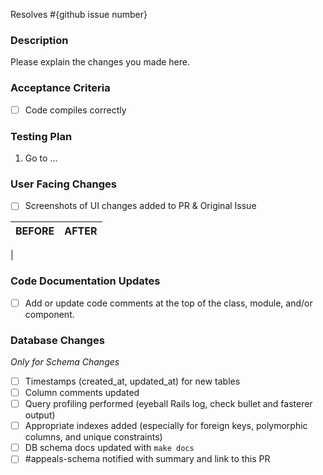 Resolves #{github issue number}

### Description
Please explain the changes you made here.

### Acceptance Criteria
- [ ] Code compiles correctly

### Testing Plan
1. Go to ...

### User Facing Changes
 - [ ] Screenshots of UI changes added to PR & Original Issue

 BEFORE|AFTER
 ---|---
  |

### Code Documentation Updates
- [ ] Add or update code comments at the top of the class, module, and/or component.

### Database Changes
*Only for Schema Changes*

* [ ] Timestamps (created_at, updated_at) for new tables
* [ ] Column comments updated
* [ ] Query profiling performed (eyeball Rails log, check bullet and fasterer output)
* [ ] Appropriate indexes added (especially for foreign keys, polymorphic columns, and unique constraints)
* [ ] DB schema docs updated with `make docs`
* [ ] #appeals-schema notified with summary and link to this PR
